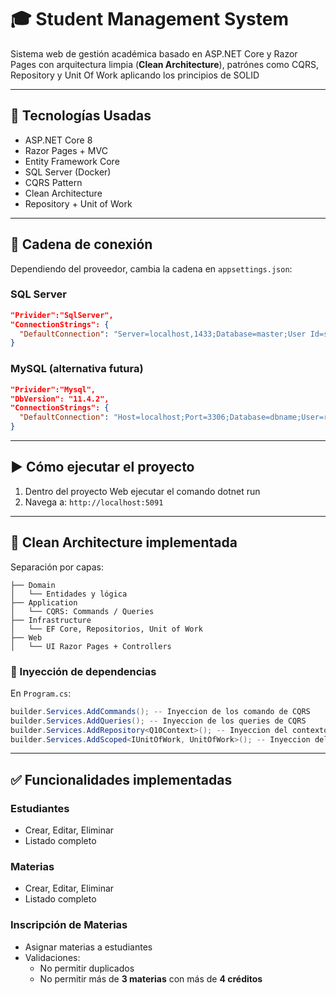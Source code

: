 # 🎓 Student Management System

Sistema web de gestión académica basado en ASP.NET Core y Razor Pages con arquitectura limpia (**Clean Architecture**), patrónes como CQRS, Repository y Unit Of Work aplicando los principios de SOLID

---

## 🚀 Tecnologías Usadas

- ASP.NET Core 8
- Razor Pages + MVC
- Entity Framework Core
- SQL Server (Docker)
- CQRS Pattern
- Clean Architecture
- Repository + Unit of Work

---

## 🧪 Cadena de conexión

Dependiendo del proveedor, cambia la cadena en `appsettings.json`:

### SQL Server

```json
"Privider":"SqlServer",
"ConnectionStrings": {
  "DefaultConnection": "Server=localhost,1433;Database=master;User Id=sa;Password=rootROOTmaster;TrustServerCertificate=True"
}
```

### MySQL (alternativa futura)

```json
"Privider":"Mysql",
"DbVersion": "11.4.2",
"ConnectionStrings": {
  "DefaultConnection": "Host=localhost;Port=3306;Database=dbname;User=root;Password=root"
}
```

---

## ▶️ Cómo ejecutar el proyecto

1. Dentro del proyecto Web ejecutar el comando dotnet run 
2. Navega a: `http://localhost:5091`

---

## 🧼 Clean Architecture implementada

Separación por capas:

```
├── Domain
│   └── Entidades y lógica
├── Application
│   └── CQRS: Commands / Queries
├── Infrastructure
│   └── EF Core, Repositorios, Unit of Work
├── Web
│   └── UI Razor Pages + Controllers
```

### 🧩 Inyección de dependencias

En `Program.cs`:

```csharp
builder.Services.AddCommands(); -- Inyeccion de los comando de CQRS
builder.Services.AddQueries(); -- Inyeccion de los queries de CQRS
builder.Services.AddRepository<Q10Context>(); -- Inyeccion del contexto dinamico de EF Core
builder.Services.AddScoped<IUnitOfWork, UnitOfWork>(); -- Inyeccion del Patron Unit Of Work
```

---

## ✅ Funcionalidades implementadas

### Estudiantes

- Crear, Editar, Eliminar
- Listado completo

### Materias

- Crear, Editar, Eliminar
- Listado completo

### Inscripción de Materias

- Asignar materias a estudiantes
- Validaciones:
  - No permitir duplicados
  - No permitir más de **3 materias** con más de **4 créditos**
